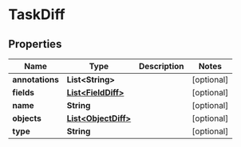 

# TaskDiff


## Properties

| Name | Type | Description | Notes |
|------------ | ------------- | ------------- | -------------|
|**annotations** | **List&lt;String&gt;** |  |  [optional] |
|**fields** | [**List&lt;FieldDiff&gt;**](FieldDiff.md) |  |  [optional] |
|**name** | **String** |  |  [optional] |
|**objects** | [**List&lt;ObjectDiff&gt;**](ObjectDiff.md) |  |  [optional] |
|**type** | **String** |  |  [optional] |



